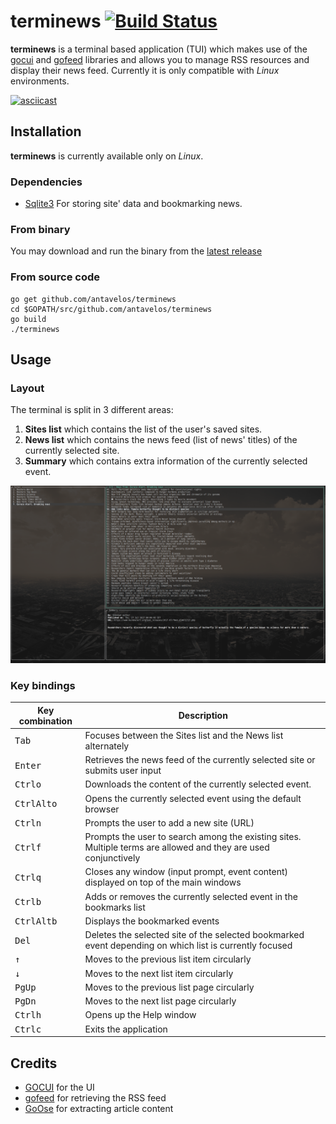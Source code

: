 # terminews [![Build Status](https://travis-ci.org/antavelos/terminews.svg?branch=master)](https://travis-ci.org/antavelos/terminews)

**terminews** is a terminal based application (TUI) which makes use of the [gocui](https://github.com/jroimartin/gocui) and [gofeed](https://github.com/mmcdole/gofeed) libraries and allows you to manage RSS resources and display their news feed. Currently it is only compatible with _Linux_ environments.


[![asciicast](https://asciinema.org/a/WKvIugMqbohNtxqCZHHPDcWRr.png)](https://asciinema.org/a/WKvIugMqbohNtxqCZHHPDcWRr)


## Installation

**terminews** is currently available only on _Linux_.
### Dependencies

* [Sqlite3](https://www.sqlite.org/)
	For storing site' data and bookmarking news.

### From binary

   You may download and run the binary from the [latest release](https://github.com/antavelos/terminews/releases/latest)

### From source code

    go get github.com/antavelos/terminews
	cd $GOPATH/src/github.com/antavelos/terminews
	go build
	./terminews


## Usage

### Layout
The terminal is split in 3 different areas:
1. **Sites list** which contains the list of the user's saved sites.
2. **News list** which contains the news feed (list of news' titles) of the currently selected site.
3. **Summary** which contains extra information of the currently selected event.

![Layout](./screenshot.png)


### Key bindings
 Key combination | Description
---|---
<kbd>Tab</kbd>|Focuses between the Sites list and the News list alternately
<kbd>Enter</kbd>|Retrieves the news feed of the currently selected site or submits user input
<kbd>Ctrl</kbd><kbd>o</kbd>|Downloads the content of the currently selected event.
<kbd>Ctrl</kbd><kbd>Alt</kbd><kbd>o</kbd>|Opens the currently selected event using the default browser
<kbd>Ctrl</kbd><kbd>n</kbd>|Prompts the user to add a new site (URL)
<kbd>Ctrl</kbd><kbd>f</kbd>|Prompts the user to search among the existing sites. Multiple terms are allowed and they are used conjunctively
<kbd>Ctrl</kbd><kbd>q</kbd>|Closes any window (input prompt, event content) displayed on top of the main windows
<kbd>Ctrl</kbd><kbd>b</kbd>|Adds or removes the currently selected event in the bookmarks list
<kbd>Ctrl</kbd><kbd>Alt</kbd><kbd>b</kbd>|Displays the bookmarked events
<kbd>Del</kbd>|Deletes the selected site of the selected bookmarked event depending on which list is currently focused
<kbd>&uarr;</kbd>|Moves to the previous list item circularly
<kbd>&darr;</kbd>|Moves to the next list item circularly
<kbd>PgUp</kbd>|Moves to the previous list page circularly
<kbd>PgDn</kbd>|Moves to the next list page circularly
<kbd>Ctrl</kbd><kbd>h</kbd>|Opens up the Help window
<kbd>Ctrl</kbd><kbd>c</kbd>|Exits the application


## Credits
* [GOCUI](https://github.com/jroimartin/gocui) for the UI
* [gofeed](https://github.com/mmcdole/gofeed) for retrieving the RSS feed
* [GoOse](https://github.com/advancedlogic/GoOse) for extracting article content
